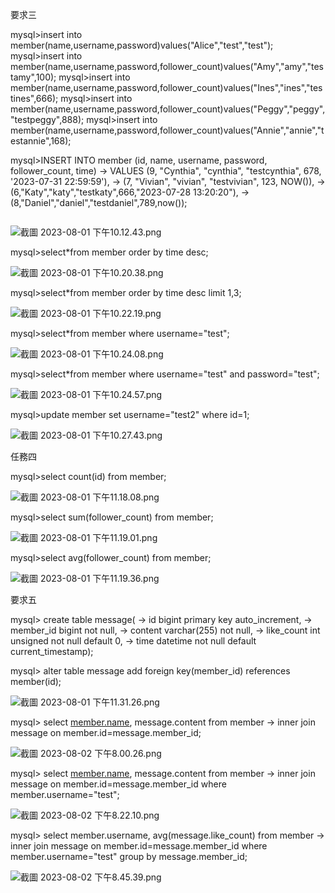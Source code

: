 要求三

mysql>insert into member(name,username,password)values("Alice","test","test");
mysql>insert into member(name,username,password,follower_count)values("Amy","amy","testamy",100);
mysql>insert into member(name,username,password,follower_count)values("Ines","ines","testines",666);
mysql>insert into member(name,username,password,follower_count)values("Peggy","peggy","testpeggy",888);
mysql>insert into member(name,username,password,follower_count)values("Annie","annie","testannie",168);

mysql>INSERT INTO member (id, name, username, password, follower_count, time)
-> VALUES (9, "Cynthia", "cynthia", "testcynthia", 678, '2023-07-31 22:59:59'),
-> (7, "Vivian", "vivian", "testvivian", 123, NOW()),
-> (6,"Katy","katy","testkaty",666,"2023-07-28 13:20:20"),
-> (8,"Daniel","daniel","testdaniel",789,now());

<img scr="Task3-1&2.png">

![截圖 2023-08-01 下午10.12.43.png](https://s3-us-west-2.amazonaws.com/secure.notion-static.com/f2d40e27-1c25-46eb-95b0-45daca859dc6/%E6%88%AA%E5%9C%96_2023-08-01_%E4%B8%8B%E5%8D%8810.12.43.png)

mysql>select*from member order by time desc;

![截圖 2023-08-01 下午10.20.38.png](https://s3-us-west-2.amazonaws.com/secure.notion-static.com/6d75465f-b5c6-4a0b-a739-c2cbaab40865/%E6%88%AA%E5%9C%96_2023-08-01_%E4%B8%8B%E5%8D%8810.20.38.png)

mysql>select*from member order by time desc limit 1,3;

![截圖 2023-08-01 下午10.22.19.png](https://s3-us-west-2.amazonaws.com/secure.notion-static.com/de837aa4-e6b9-4a75-ba6a-b08845a8f3e9/%E6%88%AA%E5%9C%96_2023-08-01_%E4%B8%8B%E5%8D%8810.22.19.png)

mysql>select*from member where username="test";

![截圖 2023-08-01 下午10.24.08.png](https://s3-us-west-2.amazonaws.com/secure.notion-static.com/4e6bca74-99f1-4b10-9467-0b5362191e6a/%E6%88%AA%E5%9C%96_2023-08-01_%E4%B8%8B%E5%8D%8810.24.08.png)

mysql>select*from member where username="test" and password="test";

![截圖 2023-08-01 下午10.24.57.png](https://s3-us-west-2.amazonaws.com/secure.notion-static.com/f821af4c-50af-47a1-9f2b-da7564ba79d0/%E6%88%AA%E5%9C%96_2023-08-01_%E4%B8%8B%E5%8D%8810.24.57.png)

mysql>update member set username="test2" where id=1;

![截圖 2023-08-01 下午10.27.43.png](https://s3-us-west-2.amazonaws.com/secure.notion-static.com/997548c2-5ffc-4a0c-86e0-c2fd966f6780/%E6%88%AA%E5%9C%96_2023-08-01_%E4%B8%8B%E5%8D%8810.27.43.png)

任務四

mysql>select count(id) from member;

![截圖 2023-08-01 下午11.18.08.png](https://s3-us-west-2.amazonaws.com/secure.notion-static.com/8730c99f-0f8e-465c-babb-9e7eddc3121e/%E6%88%AA%E5%9C%96_2023-08-01_%E4%B8%8B%E5%8D%8811.18.08.png)

mysql>select sum(follower_count) from member;

![截圖 2023-08-01 下午11.19.01.png](https://s3-us-west-2.amazonaws.com/secure.notion-static.com/8672da7b-7e8c-4883-9c3f-da0f09cc6f9e/%E6%88%AA%E5%9C%96_2023-08-01_%E4%B8%8B%E5%8D%8811.19.01.png)

mysql>select avg(follower_count) from member;

![截圖 2023-08-01 下午11.19.36.png](https://s3-us-west-2.amazonaws.com/secure.notion-static.com/48810a81-7fde-49ba-bddc-e52e49d90923/%E6%88%AA%E5%9C%96_2023-08-01_%E4%B8%8B%E5%8D%8811.19.36.png)

要求五

mysql> create table message(
-> id bigint primary key auto_increment,
-> member_id bigint not null,
-> content varchar(255) not null,
-> like_count int unsigned not null default 0,
-> time datetime not null default current_timestamp);

mysql> alter table message add foreign key(member_id) references member(id);

![截圖 2023-08-01 下午11.31.26.png](https://s3-us-west-2.amazonaws.com/secure.notion-static.com/0fa69e41-4b92-4ce3-88a2-0fe25e2577c9/%E6%88%AA%E5%9C%96_2023-08-01_%E4%B8%8B%E5%8D%8811.31.26.png)

mysql> select [member.name](http://member.name/), message.content from member
-> inner join message on member.id=message.member_id;

![截圖 2023-08-02 下午8.00.26.png](https://s3-us-west-2.amazonaws.com/secure.notion-static.com/73f48e2f-efb0-446a-a3bc-0691f4ea39e6/%E6%88%AA%E5%9C%96_2023-08-02_%E4%B8%8B%E5%8D%888.00.26.png)

mysql> select [member.name](http://member.name/), message.content from member
-> inner join message on member.id=message.member_id where member.username="test";

![截圖 2023-08-02 下午8.22.10.png](https://s3-us-west-2.amazonaws.com/secure.notion-static.com/a0e7632c-a84e-4d52-8fdd-84ce17f97f01/%E6%88%AA%E5%9C%96_2023-08-02_%E4%B8%8B%E5%8D%888.22.10.png)

mysql> select member.username, avg(message.like_count) from member
-> inner join message on member.id=message.member_id where member.username="test" group by message.member_id;

![截圖 2023-08-02 下午8.45.39.png](https://s3-us-west-2.amazonaws.com/secure.notion-static.com/f29c0797-f59f-484d-9e6f-44ef3c3f29b7/%E6%88%AA%E5%9C%96_2023-08-02_%E4%B8%8B%E5%8D%888.45.39.png)
